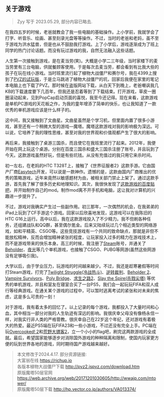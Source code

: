 ## 关于游戏 <!-- {docsify-ignore} -->
> Zyy 写于 2023.05.29, 部分内容已略去.

在我四五岁的时候，老爸就教会了我一些电脑的基础操作。上小学前，我就学会了打字、听音乐、绘画、甚至刻录光盘等等操作。不过，当时的老爸和老妈，虽不至于游戏为洪水猛兽，但是也从不鼓励我打游戏。上了小学后，游戏逐渐成为了班上同学的热门讨论话题。而没有玩过游戏的我，自然无法融入这些话题。

人生第一次接触到游戏，是在麦当劳(笑)。大概是小学二三年级，当时家楼下的麦当劳里有三台电脑，供就餐顾客使用。于是每次去麦当劳，都会看到有比我大些的孩子在玩在线小游戏。当时班里流行起了植物大战僵尸和赛尔号，我在4399上搜到了[PVZ的试玩版](https://www.4399.com/flash/18012.htm)，于是立马跳进了植物大战僵尸的坑，回家后我便在家里的笔记本电脑上也下载了PVZ。那时候在盗版网站下载，从白天下到晚上，老爸嘲讽我几KB的下载速度要下几百年，但我还是忍着等到了下载结束。打开游戏，草皮一圈圈滚动起来，见到PopCap启动页面的喜悦，我至今还记得。现在来看，这款游戏是单机PC游戏的天花板之作，为我的童年增添了简单的快乐，也让我知道了一款优秀的单机游戏应该是什么样子的。

这中间，我又接触到了文曲星。文曲星虽然是个学习机，但里面内置了很多小游戏，甚至还有一个稍微大型的游戏—魔塔。魔塔这款游戏对我的影响极为深远。可以说，它培养了我的理性思维，甚至对我的世界观和价值观都产生了很大的影响。

再后来，我接触到了桌游三国杀，而且使它在我班里流行了起来。2012年，我便开始在网上玩这个桌游。分别在百度三国杀和盛大三国杀注册了账号，并且玩到了今天。这款游戏虽然好玩，但是有些坑钱。从没有充值过的我只用它来杀时间。

初一左右，在老妈的HTC T328T上，接触了《世界征服者2》这款手游。它由国产厂商[Easytech](https://www.ieasytech.com/en/Phone/)开发，可以说是一款神作。遗憾的是，这款由国内厂商推出的优秀的策略游戏，近年来竟然以敏感题材为由，被相关部门禁止上架了。通过这款手游，首先我了解了很多历史和地理知识。其次，我很快发现了[这款游戏的百度贴吧](https://tieba.baidu.com/f?kw=%E4%B8%96%E7%95%8C%E5%BE%81%E6%9C%8D%E8%80%852&fr=home)，并开始制作自己的mod。制作mod离不开手机和电脑，这让我对计算机的兴趣进一步提升了。

不过，游戏对我确实产生过一些副作用。初三那年，一次偶然的机会，在我弟弟的iPad上玩到了CF手游这个游戏。回家以后欣喜地发现，这游戏可以在我陈旧的HTC G16上运行。高中以后，我在这款游戏投入了不少精力。我不但刷各种任务，还组建战队和QQ群，甚至偶尔氪金。后来又陆续玩过几个相近类型的网络游戏，如和平精英、CSGO等。这些竞技游戏有一个共同的致命缺点，那就是非但不能放松精神，反而会增加精神紧张的程度，让玩家投入过多的精力在游戏技术上，而不是游戏带来的快乐本身。高三的时候，我注册了[Steam](https://store.steampowered.com/ )账号，并通关了[Beholder](https://store.steampowered.com/app/475550/Beholder/)、[夜光](https://store.steampowered.com/app/766280/_/)等几个单机游戏，也接触了CSGO、PUBG等网游(虽然这些网游没有足够吸引我)。

大学以后，由于学业压力，玩游戏的时间越来越少。不过，我还是趁寒暑假等时间打Steam游戏，打完了[Twilight Struggle(冷战热斗)](https://store.steampowered.com/app/406290/Twilight_Struggle/)、[逆转裁判](https://store.steampowered.com/app/787480/Phoenix_Wright_Ace_Attorney_Trilogy/)、[Beholder 2](https://store.steampowered.com/app/761620/Beholder_2/)、[Vampire Survivors](https://store.steampowered.com/app/1794680/Vampire_Survivors/)、[Poly Bridge](https://store.steampowered.com/app/367450/Poly_Bridge/)、[求生之路2](https://store.steampowered.com/app/550/Left_4_Dead_2/)、[Slay the Spire(杀戮尖塔)](https://store.steampowered.com/app/646570/Slay_the_Spire/) 等优秀的单机游戏，并且和室友在寝室合买了一台PS5，我们会一起玩玩FIFA和双人成行等经典游戏。在通关某个游戏的过程中，可以暂时逃离考试的紧张和对未来的焦虑，这是多么可贵的一刻！

对于游戏，我有着太多的回忆了。以上记录的每个游戏，我都投入了大量时间和心血，其中相当一部分对我的人生轨迹有深远的影响。我很庆幸父母没有像杨永信一样，对我实行非人类的严格管教。很庆幸自己在22岁这个年纪，还对游戏有着极大的热爱。最近PS5端在玩FIFA23和一些小游戏，不过还没有完全上手。PC端在玩[Overcooked! 2](https://store.steampowered.com/app/728880/Overcooked_2/)和[荒野大镖客2](https://store.steampowered.com/app/1174180?snr=5000_5100___primarylinks)，立一个小小的flag吧，刷完这两款游戏的全成就。最后，希望国家能够逐步对消除国外游戏的种种隔离和限制，使国内玩家更方便的玩到世界各地的游戏，同时期待国产游戏越来越好。


> 本文修改于2024.4.17. 部分资源链接:  
    大富翁在线 https://richup.io   
    各版本植物大战僵尸下载 http://pvz2.jspvz.com/download.htm  
    原版魔塔50层官网 https://web.archive.org/web/20171201030605/http://wwajp.com/mtower/  
    原版魔塔50层下载 http://hp.vector.co.jp/authors/VA013374/  